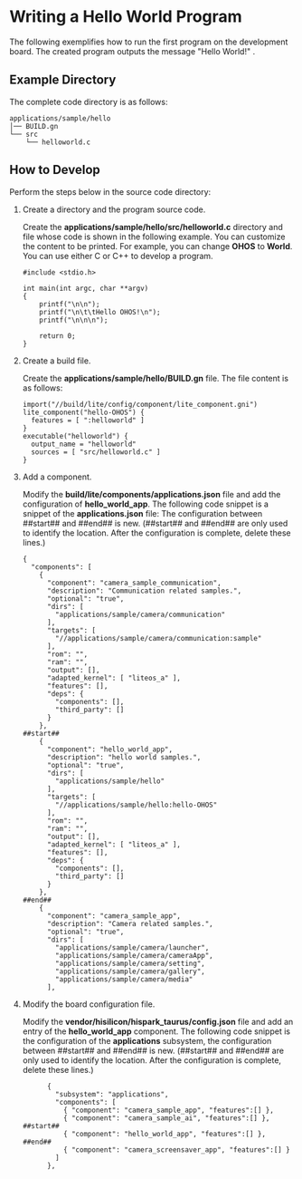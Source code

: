 # Writing a Hello World Program


The following exemplifies how to run the first program on the development board. The created program outputs the message "Hello World!" .


## Example Directory

The complete code directory is as follows:


  
```
applications/sample/hello
│── BUILD.gn
└── src
    └── helloworld.c
```


## How to Develop

Perform the steps below in the source code directory:

1. Create a directory and the program source code.

   Create the **applications/sample/hello/src/helloworld.c** directory and file whose code is shown in the following example. You can customize the content to be printed. For example, you can change **OHOS** to **World**. You can use either C or C++ to develop a program.

     
   ```
   #include <stdio.h>
   
   int main(int argc, char **argv)
   {
       printf("\n\n");
       printf("\n\t\tHello OHOS!\n");
       printf("\n\n\n");
   
       return 0;
   }
   ```

2. Create a build file.

   Create the **applications/sample/hello/BUILD.gn** file. The file content is as follows:

     
   ```
   import("//build/lite/config/component/lite_component.gni")
   lite_component("hello-OHOS") {
     features = [ ":helloworld" ]
   }
   executable("helloworld") {
     output_name = "helloworld"
     sources = [ "src/helloworld.c" ]
   }
   ```

3. Add a component.

   Modify the **build/lite/components/applications.json** file and add the configuration of **hello_world_app**. The following code snippet is a snippet of the **applications.json** file: The configuration between \#\#start\#\# and \#\#end\#\# is new. (\#\#start\#\# and \#\#end\#\# are only used to identify the location. After the configuration is complete, delete these lines.)

     
   ```
   {
     "components": [
       {
         "component": "camera_sample_communication",
         "description": "Communication related samples.",
         "optional": "true",
         "dirs": [
           "applications/sample/camera/communication"
         ],
         "targets": [
           "//applications/sample/camera/communication:sample"
         ],
         "rom": "",
         "ram": "",
         "output": [],
         "adapted_kernel": [ "liteos_a" ],
         "features": [],
         "deps": {
           "components": [],
           "third_party": []
         }
       },
   ##start##
       {
         "component": "hello_world_app",
         "description": "hello world samples.",
         "optional": "true",
         "dirs": [
           "applications/sample/hello"
         ],
         "targets": [
           "//applications/sample/hello:hello-OHOS"
         ],
         "rom": "",
         "ram": "",
         "output": [],
         "adapted_kernel": [ "liteos_a" ],
         "features": [],
         "deps": {
           "components": [],
           "third_party": []
         }
       },
   ##end##
       {
         "component": "camera_sample_app",
         "description": "Camera related samples.",
         "optional": "true",
         "dirs": [
           "applications/sample/camera/launcher",
           "applications/sample/camera/cameraApp",
           "applications/sample/camera/setting",
           "applications/sample/camera/gallery",
           "applications/sample/camera/media"
         ],
   ```

4. Modify the board configuration file.

   Modify the **vendor/hisilicon/hispark_taurus/config.json** file and add an entry of the **hello_world_app** component. The following code snippet is the configuration of the **applications** subsystem, the configuration between \#\#start\#\# and \#\#end\#\# is new. (\#\#start\#\# and \#\#end\#\# are only used to identify the location. After the configuration is complete, delete these lines.)

     
   ```
         {
           "subsystem": "applications",
           "components": [
             { "component": "camera_sample_app", "features":[] },
             { "component": "camera_sample_ai", "features":[] },
   ##start##
             { "component": "hello_world_app", "features":[] },
   ##end##
             { "component": "camera_screensaver_app", "features":[] }
           ]
         },
   ```
